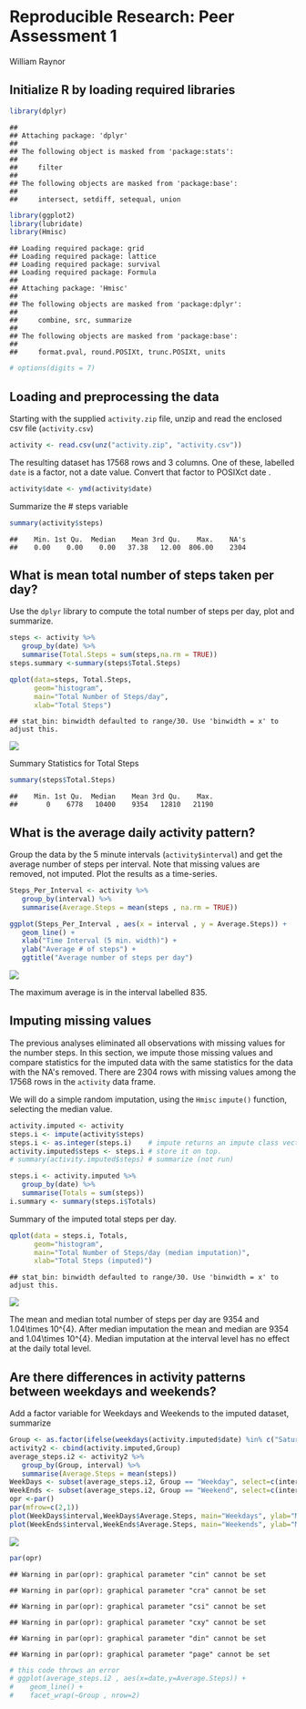 # Reproducible Research: Peer Assessment 1
William Raynor  

## Initialize R by loading required libraries

```r
library(dplyr)
```

```
## 
## Attaching package: 'dplyr'
## 
## The following object is masked from 'package:stats':
## 
##     filter
## 
## The following objects are masked from 'package:base':
## 
##     intersect, setdiff, setequal, union
```

```r
library(ggplot2)
library(lubridate)
library(Hmisc)
```

```
## Loading required package: grid
## Loading required package: lattice
## Loading required package: survival
## Loading required package: Formula
## 
## Attaching package: 'Hmisc'
## 
## The following objects are masked from 'package:dplyr':
## 
##     combine, src, summarize
## 
## The following objects are masked from 'package:base':
## 
##     format.pval, round.POSIXt, trunc.POSIXt, units
```

```r
# options(digits = 7)
```


## Loading and preprocessing the data
Starting with the supplied `activity.zip` file, unzip and read the enclosed csv file (`activity.csv`)

```r
activity <- read.csv(unz("activity.zip", "activity.csv"))
```

The resulting dataset has 17568 rows and 3 columns. One of these, labelled `date` is a factor, not a date value. Convert that factor to  POSIXct date .

```r
activity$date <- ymd(activity$date)
```

Summarize the # steps variable

```r
summary(activity$steps)
```

```
##    Min. 1st Qu.  Median    Mean 3rd Qu.    Max.    NA's 
##    0.00    0.00    0.00   37.38   12.00  806.00    2304
```


## What is mean total number of steps taken per day?
Use the `dplyr` library to compute the total number of steps per day, plot and summarize.

```r
steps <- activity %>% 
   group_by(date) %>%
   summarise(Total.Steps = sum(steps,na.rm = TRUE))
steps.summary <-summary(steps$Total.Steps)
```


```r
qplot(data=steps, Total.Steps,
      geom="histogram",
      main="Total Number of Steps/day",
      xlab="Total Steps")
```

```
## stat_bin: binwidth defaulted to range/30. Use 'binwidth = x' to adjust this.
```

![](PA1_template_files/figure-html/unnamed-chunk-6-1.png) 

Summary Statistics for Total Steps

```r
summary(steps$Total.Steps)
```

```
##    Min. 1st Qu.  Median    Mean 3rd Qu.    Max. 
##       0    6778   10400    9354   12810   21190
```

## What is the average daily activity pattern?

Group the data by the 5 minute intervals (`activity$interval`) and get the average number of steps per interval. Note that missing values are removed, not imputed. Plot the results as a time-series.


```r
Steps_Per_Interval <- activity %>% 
   group_by(interval) %>%
   summarise(Average.Steps = mean(steps , na.rm = TRUE))

ggplot(Steps_Per_Interval , aes(x = interval , y = Average.Steps)) +
   geom_line() +
   xlab("Time Interval (5 min. width)") +
   ylab("Average # of steps") +
   ggtitle("Average number of steps per day")
```

![](PA1_template_files/figure-html/unnamed-chunk-8-1.png) 


The maximum average is in the interval labelled 835.


## Imputing missing values
The previous analyses eliminated all observations with missing values for the number steps. 
In this section, we impute those missing values and compare statistics for the imputed data with the same statistics for the data with the NA's removed. There are 2304 rows with missing values among the 17568 rows in the `activity` data frame. 

We will do a simple random imputation, using the `Hmisc` `impute()` function, selecting the median value. 

```r
activity.imputed <- activity
steps.i <- impute(activity$steps)
steps.i <- as.integer(steps.i)    # impute returns an impute class vector. convert
activity.imputed$steps <- steps.i # store it on top. 
# summary(activity.imputed$steps) # summarize (not run)

steps.i <- activity.imputed %>% 
   group_by(date) %>%
   summarise(Totals = sum(steps))
i.summary <- summary(steps.i$Totals)
```

Summary of the imputed total steps per day.

```r
qplot(data = steps.i, Totals, 
      geom="histogram",
      main="Total Number of Steps/day (median imputation)",
      xlab="Total Steps (imputed)")
```

```
## stat_bin: binwidth defaulted to range/30. Use 'binwidth = x' to adjust this.
```

![](PA1_template_files/figure-html/unnamed-chunk-10-1.png) 

The mean and median total number of steps per day are 9354 and  1.04\times 10^{4}. After median imputation the mean and median are 9354 and 1.04\times 10^{4}. Median imputation at the interval level has no effect at the daily total level.

## Are there differences in activity patterns between weekdays and weekends?

Add a factor variable for Weekdays and Weekends to the imputed dataset, summarize 

```r
Group <- as.factor(ifelse(weekdays(activity.imputed$date) %in% c("Saturday","Sunday"),"Weekend","Weekday"))
activity2 <- cbind(activity.imputed,Group)
average_steps.i2 <- activity2 %>% 
   group_by(Group, interval) %>%
   summarise(Average.Steps = mean(steps))
WeekDays <- subset(average_steps.i2, Group == "Weekday", select=c(interval, Average.Steps))
WeekEnds <- subset(average_steps.i2, Group == "Weekend", select=c(interval, Average.Steps))
opr <-par()
par(mfrow=c(2,1))
plot(WeekDays$interval,WeekDays$Average.Steps, main="Weekdays", ylab="Mean", xlab="Interval", type="l")
plot(WeekEnds$interval,WeekEnds$Average.Steps, main="Weekends", ylab="Mean", xlab="Interval" , type="l")
```

![](PA1_template_files/figure-html/unnamed-chunk-11-1.png) 

```r
par(opr)
```

```
## Warning in par(opr): graphical parameter "cin" cannot be set
```

```
## Warning in par(opr): graphical parameter "cra" cannot be set
```

```
## Warning in par(opr): graphical parameter "csi" cannot be set
```

```
## Warning in par(opr): graphical parameter "cxy" cannot be set
```

```
## Warning in par(opr): graphical parameter "din" cannot be set
```

```
## Warning in par(opr): graphical parameter "page" cannot be set
```

```r
# this code throws an error
# ggplot(average_steps.i2 , aes(x=date,y=Average.Steps)) + 
#    geom_line() +
#    facet_wrap(~Group , nrow=2)
```


